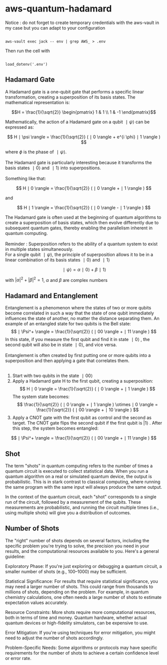 # aws-quantum-hadamard

Notice : do not forget to create temporary credentials with the aws-vault in my case but you can adapt to your configuration

<pre><code> 
aws-vault exec jack -- env | grep AWS_ > .env
</code></pre>

Then run the cell with 
<pre><code> 
load_dotenv('.env')
</code></pre>

## Hadamard Gate
A Hadamard gate is a one-qubit gate that performs a specific linear transformation, creating a superposition of its basis states. The mathematical representation is:

$$H = \frac{1}{\sqrt{2}} 
\begin{pmatrix}
1 & 1 \\
1 & -1
\end{pmatrix}$$

Mathematically, the action of a Hadamard gate on a qubit $∣ \psi \rangle$ can be expressed as:

$$
H ∣ \psi \rangle = \frac{1}{\sqrt{2}} ( ∣ 0 \rangle + e^{i \phi} ∣ 1 \rangle )
$$

where $\phi$ is the phase of $∣\psi\rangle$.<br>
<br>
The Hadamard gate is particularly interesting because it transforms the basis states $∣0\rangle$ and $∣1\rangle$ into superpositions.<br>
<br>
Something like that:

$$
H ∣ 0 \rangle = \frac{1}{\sqrt{2}} ( ∣ 0 \rangle + ∣ 1 \rangle )
$$

and

$$
H ∣ 1 \rangle = \frac{1}{\sqrt{2}} ( ∣ 0 \rangle - ∣ 1 \rangle )
$$

The Hadamard gate is often used at the beginning of quantum algorithms to create a superposition of basis states, which then evolve differently due to subsequent quantum gates, thereby enabling the parallelism inherent in quantum computing. <br>
<br>
Reminder : Superposition refers to the ability of a quantum system to exist in multiple states simultaneously. <br>
For a single qubit $∣ \psi \rangle$,  the principle of superposition allows it to be in a linear combination of its basis states $∣ 0 \rangle$ and $∣ 1 \rangle$

$$
∣ \psi \rangle = \alpha ∣ 0 \rangle + \beta ∣ 1 \rangle
$$

with $|\alpha|^2+|\beta|^2=1$, $\alpha$ and $\beta$ are complex numbers

## Hadamard and Entanglement
Entanglement is a phenomenon where the states of two or more qubits become correlated in such a way that the state of one qubit immediately influences the state of another, no matter the distance separating them. An example of an entangled state for two qubits is the Bell state:
$$
∣ \Psi^+ \rangle = \frac{1}{\sqrt{2}} ( ∣ 00 \rangle + ∣ 11 \rangle )
$$
In this state, if you measure the first qubit and find it in state $∣ 0 \rangle$ , the second qubit will also be in state $∣ 0 \rangle$, and vice versa.<br>
<br>
Entanglement is often created by first putting one or more qubits into a superposition and then applying a gate that correlates them. <br>
<br>

1. Start with two qubits in the state $∣ 00 \rangle$ 
2. Apply a Hadamard gate H to the first qubit, creating a superposition:
$$
H ∣ 0 \rangle = \frac{1}{\sqrt{2}} ( ∣ 0 \rangle + ∣ 1 \rangle )
$$ 
        The system state becomes:
$$
\frac{1}{\sqrt{2}} ( ∣ 0 \rangle + ∣ 1 \rangle ) \otimes ∣ 0 \rangle = \frac{1}{\sqrt{2}} ( ∣ 00 \rangle + ∣ 10 \rangle )
$$
3. Apply a CNOT gate with the first qubit as control and the second as target. The CNOT gate flips the second qubit if the first qubit is $| 1 \rangle$ . After this step, the system becomes entangled: 

$$
∣ \Psi^+ \rangle = \frac{1}{\sqrt{2}} ( ∣ 00 \rangle + ∣ 11 \rangle )
$$

## Shot

The term "shots" in quantum computing refers to the number of times a quantum circuit is executed to collect statistical data. When you run a quantum algorithm on a real or simulated quantum device, the output is probabilistic. This is in stark contrast to classical computing, where running the same program with the same input will always produce the same output.

In the context of the quantum circuit, each "shot" corresponds to a single run of the circuit, followed by a measurement of the qubits. These measurements are probabilistic, and running the circuit multiple times (i.e., using multiple shots) will give you a distribution of outcomes.

## Number of Shots

The "right" number of shots depends on several factors, including the specific problem you're trying to solve, the precision you need in your results, and the computational resources available to you. Here's a general guideline:

Exploratory Phase: If you're just exploring or debugging a quantum circuit, a smaller number of shots (e.g., 100–1000) may be sufficient.

Statistical Significance: For results that require statistical significance, you may need a larger number of shots. This could range from thousands to millions of shots, depending on the problem. For example, in quantum chemistry calculations, one often needs a large number of shots to estimate expectation values accurately.

Resource Constraints: More shots require more computational resources, both in terms of time and money. Quantum hardware, whether actual quantum devices or high-fidelity simulators, can be expensive to use.

Error Mitigation: If you're using techniques for error mitigation, you might need to adjust the number of shots accordingly.

Problem-Specific Needs: Some algorithms or protocols may have specific requirements for the number of shots to achieve a certain confidence level or error rate.

